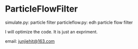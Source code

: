 # ParticleFlowFilter

simulate.py: particle filter
particleflow.py: edh particle flow filter

I will optimize the code. It is just an expriment.

email: junjiehit@163.com